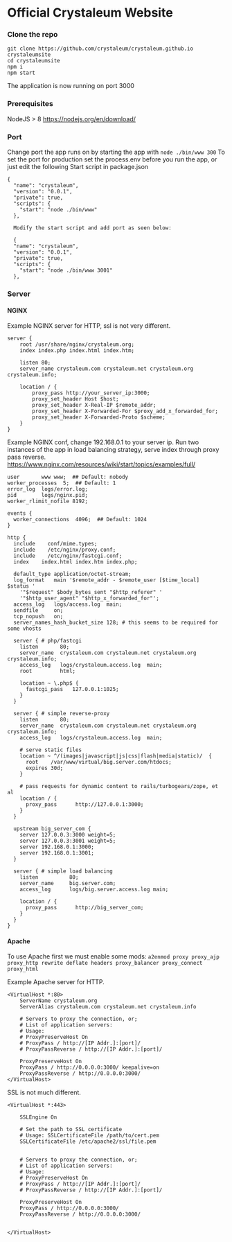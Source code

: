 # Official Crystaleum Website

### Clone the repo
```
git clone https://github.com/crystaleum/crystaleum.github.io crystaleumsite
cd crystaleumsite
npm i
npm start
```
The application is now running on port 3000

### Prerequisites

NodeJS > 8 <https://nodejs.org/en/download/>

### Port
Change port the app runs on by starting the app with ```node ./bin/www 300``` 
To set the port for production set the process.env before you run the app, or just edit the following Start script in package.json 
```
{
  "name": "crystaleum",
  "version": "0.0.1",
  "private": true,
  "scripts": {
    "start": "node ./bin/www"
  },
  
  Modify the start script and add port as seen below:
  
  {
  "name": "crystaleum",
  "version": "0.0.1",
  "private": true,
  "scripts": {
    "start": "node ./bin/www 3001"
  },
```


### Server

#### NGINX
Example NGINX server for HTTP, ssl is not very different.
```
server {
    root /usr/share/nginx/crystaleum.org;
    index index.php index.html index.htm;

    listen 80;
    server_name crystaleum.com crystaleum.net crystaleum.org crystaleum.info;

    location / {
        proxy_pass http://your_server_ip:3000;
        proxy_set_header Host $host;
        proxy_set_header X-Real-IP $remote_addr;
        proxy_set_header X-Forwarded-For $proxy_add_x_forwarded_for;
        proxy_set_header X-Forwarded-Proto $scheme;
    }
}
```

Example NGINX conf, change 192.168.0.1 to your server ip. Run two instances of the app in load balancing strategy, serve index through proxy pass reverse. https://www.nginx.com/resources/wiki/start/topics/examples/full/
```
user       www www;  ## Default: nobody
worker_processes  5;  ## Default: 1
error_log  logs/error.log;
pid        logs/nginx.pid;
worker_rlimit_nofile 8192;

events {
  worker_connections  4096;  ## Default: 1024
}

http {
  include    conf/mime.types;
  include    /etc/nginx/proxy.conf;
  include    /etc/nginx/fastcgi.conf;
  index    index.html index.htm index.php;

  default_type application/octet-stream;
  log_format   main '$remote_addr - $remote_user [$time_local]  $status '
    '"$request" $body_bytes_sent "$http_referer" '
    '"$http_user_agent" "$http_x_forwarded_for"';
  access_log   logs/access.log  main;
  sendfile     on;
  tcp_nopush   on;
  server_names_hash_bucket_size 128; # this seems to be required for some vhosts

  server { # php/fastcgi
    listen       80;
    server_name  crystaleum.com crystaleum.net crystaleum.org crystaleum.info;
    access_log   logs/crystaleum.access.log  main;
    root         html;

    location ~ \.php$ {
      fastcgi_pass   127.0.0.1:1025;
    }
  }

  server { # simple reverse-proxy
    listen       80;
    server_name  crystaleum.com crystaleum.net crystaleum.org crystaleum.info;
    access_log   logs/crystaleum.access.log  main;

    # serve static files
    location ~ ^/(images|javascript|js|css|flash|media|static)/  {
      root    /var/www/virtual/big.server.com/htdocs;
      expires 30d;
    }

    # pass requests for dynamic content to rails/turbogears/zope, et al
    location / {
      proxy_pass      http://127.0.0.1:3000;
    }
  }

  upstream big_server_com {
    server 127.0.0.3:3000 weight=5;
    server 127.0.0.3:3001 weight=5;
    server 192.168.0.1:3000;
    server 192.168.0.1:3001;
  }

  server { # simple load balancing
    listen          80;
    server_name     big.server.com;
    access_log      logs/big.server.access.log main;

    location / {
      proxy_pass      http://big_server_com;
    }
  }
}
```
#### Apache
To use Apache first we must enable some mods: 
```a2enmod proxy proxy_ajp proxy_http rewrite deflate headers proxy_balancer proxy_connect proxy_html```

Example Apache server for HTTP. 
```
<VirtualHost *:80>
	ServerName crystaleum.org
	ServerAlias crystaleum.com crystaleum.net crystaleum.info
   
    # Servers to proxy the connection, or;
    # List of application servers:
    # Usage: 
    # ProxyPreserveHost On
    # ProxyPass / http://[IP Addr.]:[port]/
    # ProxyPassReverse / http://[IP Addr.]:[port]/
    
	ProxyPreserveHost On
	ProxyPass / http://0.0.0.0:3000/ keepalive=on
	ProxyPassReverse / http://0.0.0.0:3000/
</VirtualHost>
```
SSL is not much different.
```
<VirtualHost *:443>

    SSLEngine On

    # Set the path to SSL certificate
    # Usage: SSLCertificateFile /path/to/cert.pem
    SSLCertificateFile /etc/apache2/ssl/file.pem


    # Servers to proxy the connection, or;
    # List of application servers:
    # Usage:
    # ProxyPreserveHost On
    # ProxyPass / http://[IP Addr.]:[port]/
    # ProxyPassReverse / http://[IP Addr.]:[port]/

    ProxyPreserveHost On
    ProxyPass / http://0.0.0.0:3000/
    ProxyPassReverse / http://0.0.0.0:3000/


</VirtualHost>
```
